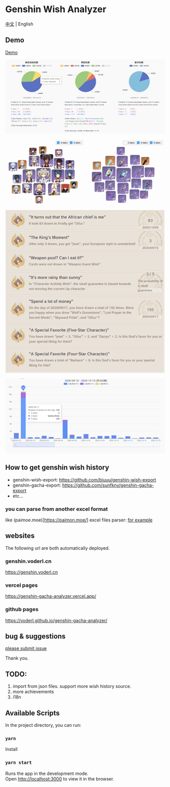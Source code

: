 # Genshin Wish Analyzer

[中文](../README.md) | English

## Demo
[Demo](https://genshin.voderl.cn/?locale=English#=Nn76tHK~f4mENVDRCxCg6TXdXqdUc5sOOMtsENKCoQlio2YT6lUK2qJvH811r21Ja7GdCEGLUu52bkhPmJzKWbkLB6YI5rFzNWniO7xx7YpbuJRbjzcWpPJm31WtcVHbZOl8Xx7thl97KPgrlZuKDorp5GSVZ6jxDoSc6FyILedBa2fiNTlQmnyI5S~WSEk7a3xpZd8DrZvO889y08Qnk4HOkplTEGUYpCSUg428JfPKOWtzJV1ROKsnHp1VfISKErUpjm1qZH8QbkIurg7Fn7bMqkg7TEKP0KN9oS4yldQUeopH0lmDYvUwatZUr7W5yy~cNX3TIOc7VJdtNcNO~7OnIic6bxs0bjAteOUoiDrNju5YW4UD6q33UZZDm1TYsUZx8u=ZSmMysHKWf0kQZyG8eO~~nxJ6z1bC9VUaPSyNPKjF4bDGJ56pTWp9R=TJMUpPNZ=1xg6USkdhqXQiyf3WIT1LBHky56oHn2PhfKKEyCesKHlDJLyU=g7l8xwwkJ1DWRWa7Wilh0Mk2OklbRJ~niP6OaVuMkpq=JRYpCTDqkl1JFLi4A1D61NsXXkFG1RdCnGbVQFEkbtVCg=j6erOZNoSLoMtSIkqhJUqpKmW=2ti8xr2oyiObdSFtBjQmoNq26TquiknhDylHt2fqgv2=Zc2LalmNqrJWxGTFJPZ=zD89MttqXh5QJeC6pq6~RrqicxzIPWK3UjoqljVebfHecZjVY5kGqZi~bzcqhJPFdt9Ep3zYw2RvrMZeiG=dLDnFsCE:MaZ1Wmcr4mWuMTMduqS3iMrRLnrFjZuXMcxrTQ5u~4QhbN8Mu~Me~8epFlvWc4rRXDoB3CmYHj580517780xVL4hvcZZmncSlOELQmrQxPdc2IXa0rC1anoa662cW4jKl55ywhQze=ADM2oTJuFZVjBvorzUOctR0nad8CEOXTlpS1DcoJsnbW3CuIXalsxjPEo2vh1xhN88Y6dab918uM~es995nfrLTjTHju1zh4dlOUN43yRxinWkZblfTJXV4wgrrmvGe=eCT3yUqUhjdTLjjXHLnya2Z45q94p8lxvvrnvT106im2jOim64nfOuKfmXm2GeHfc533kWe2~3UxyffjHLimWveR8SoctBDMOVsWxo7nPLbpk~O8lsfN5G2MqQheGGJZ7nw53nzxxwywx56pz2PWJdnipdceVT4Fnnlxhltyfgr4c9Hb5o3eFKUyz5dmOZZhZ3Y~EqXhK8XVm9x1GNrymWnWfenm1q06zKMJ0s1SY3602LTDDDvab61080P51plcjGme2JaH6886md9u~NN99=LmOeM4WR9N=N~MMOLmWPG~eGWOVwubuB973O~O=eWO3V4nEaxtXR86XZUrE7jHNONd8nGEqK5y8hJ~Z88OdCnzPvzl1rULzPM~~uG3mhaY9Z5a0Os9vMtD5eV~vIizxmNbmaaozvSMBpWUly02nx27wyO3nLiteUpvutnGsdOC67O2vY1eW97zn3WLzO~GE3jnudzqLlbwzvfW0g05fMIa25EtcdtPOJc7qG5wvJPW20pR1SJGdNe9tMec7fE~fG~2=MTdVw3m2D4SfBtTdc3hF8Jb74Zba8y~GW2uGWWG5c7eHvgXPmuG9EF:1)

![charts](./charts_en.png)

![wordcloud](./wordcloud_en.png) 
 
![achievements](./achievements_en.png)  

![timeline](./timeline_en.png)  

## How to get genshin wish history

* genshin-wish-export: https://github.com/biuuu/genshin-wish-export
* genshin-gacha-export: https://github.com/sunfkny/genshin-gacha-export
* etc...

### you can parse from another excel format
like (paimoe.moe)[https://paimon.moe/] excel files parser:
[for example](../src/parser/source/paimon-moe.ts)

## websites
The following url are both automatically deployed.

### genshin.voderl.cn
https://genshin.voderl.cn

### vercel pages
https://genshin-gacha-analyzer.vercel.app/

### github pages
https://voderl.github.io/genshin-gacha-analyzer/

## bug & suggestions
[please submit issue](https://github.com/voderl/genshin-gacha-analyzer/issues)

Thank you.

## TODO:
1. import from json files. support more wish history source.
2. more achievements
3. i18n

## Available Scripts

In the project directory, you can run:
### `yarn`
Install

### `yarn start`
Runs the app in the development mode.\
Open [http://localhost:3000](http://localhost:3000) to view it in the browser.
